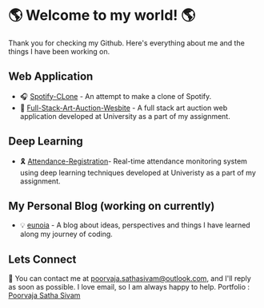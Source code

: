 # 🌎 Welcome to my world! 🌎

Thank you for checking my Github. Here's everything about me and the things I have been working on. 
 
## Web Application 
- 🎧 [Spotify-CLone](https://github.com/poorvaja-sathasivam/Spotify-Clone-React) - An attempt to make a clone of Spotify. 
- 🎨 [Full-Stack-Art-Auction-Wesbite](https://github.com/poorvaja-sathasivam/Auction-Website-Full-Stack) - A full stack art auction web application developed at University as a part of my assignment.

## Deep Learning 
- 🎗 [Attendance-Registration](https://github.com/poorvaja-sathasivam/Attendance-Registration-Using-Deep-Learning)- Real-time attendance monitoring system using deep learning techniques developed at Univeristy as a part of my assignment. 

## My Personal Blog (working on currently)
- 💡 [eunoia](https://github.com/poorvaja-sathasivam/eunoia) - A blog about ideas, perspectives and things I have learned along my journey of coding. 

## Lets Connect 
📧 You can contact me at poorvaja.sathasivam@outlook.com, and I'll reply as soon as possible. I love email, so I am always happy to help. 
Portfolio : [Poorvaja Satha Sivam](https://poorvaja-sathasivam.com/) 
